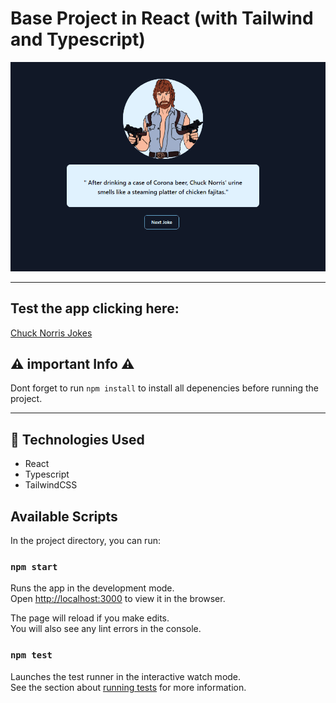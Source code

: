# Base Project in React (with Tailwind and Typescript)

<img src="src/assets/imgs/chuck.gif">


---
## Test the app clicking here:

<a href="https://chuck-norris-jokes-40l74o9yr-beceluiz.vercel.app"> Chuck Norris Jokes <a/>

## ⚠️ important Info ⚠️
Dont forget to run `npm install` to install all depenencies before running the project.

---
## 🚀 Technologies Used

  - React
  - Typescript
  - TailwindCSS

## Available Scripts

In the project directory, you can run:

### `npm start`

Runs the app in the development mode.\
Open [http://localhost:3000](http://localhost:3000) to view it in the browser.

The page will reload if you make edits.\
You will also see any lint errors in the console.

### `npm test`

Launches the test runner in the interactive watch mode.\
See the section about [running tests](https://facebook.github.io/create-react-app/docs/running-tests) for more information.


